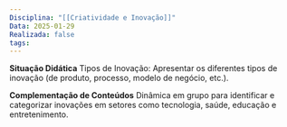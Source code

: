```yaml
---
Disciplina: "[[Criatividade e Inovação]]"
Data: 2025-01-29
Realizada: false
tags:
---
```

**Situação Didática**
Tipos de Inovação: Apresentar os diferentes tipos de inovação (de produto, processo, modelo de negócio, etc.).

**Complementação de Conteúdos**
Dinâmica em grupo para identificar e categorizar inovações em setores como tecnologia, saúde, educação e entretenimento.